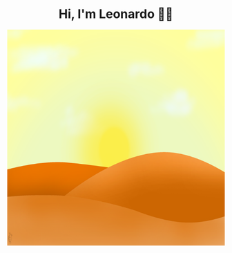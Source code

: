 <h1 align='center'>Hi, I'm Leonardo 👨‍💻</h1>
<img src="drawing.png" height='500' width='1000' align='center'></img>
